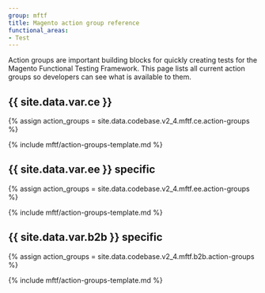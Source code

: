 ```yaml
---
group: mftf
title: Magento action group reference
functional_areas:
- Test
---
```


Action groups are important building blocks for quickly creating tests for the Magento Functional Testing Framework.
This page lists all current action groups so developers can see what is available to them.

## {{ site.data.var.ce }}

{% assign action_groups = site.data.codebase.v2_4.mftf.ce.action-groups %}

{% include mftf/action-groups-template.md %}

## {{ site.data.var.ee }} specific

{% assign action_groups = site.data.codebase.v2_4.mftf.ee.action-groups %}

{% include mftf/action-groups-template.md %}

## {{ site.data.var.b2b }} specific

{% assign action_groups = site.data.codebase.v2_4.mftf.b2b.action-groups %}

{% include mftf/action-groups-template.md %}
